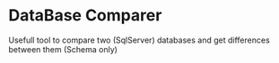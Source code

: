 # DataBase Comparer
Usefull tool to compare two (SqlServer) databases and get differences between them (Schema only)
